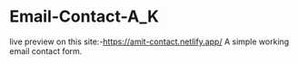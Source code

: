 # Email-Contact-A_K
live preview on this site:-https://amit-contact.netlify.app/
A simple working email contact form.

